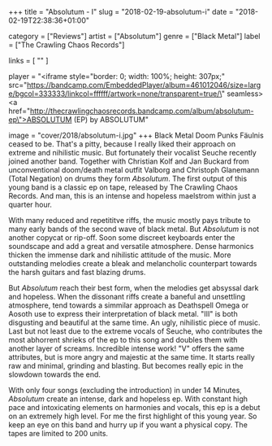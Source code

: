 +++
title = "Absolutum - I"
slug = "2018-02-19-absolutum-i"
date = "2018-02-19T22:38:36+01:00"

category = ["Reviews"]
artist = ["Absolutum"]
genre = ["Black Metal"]
label = ["The Crawling Chaos Records"]

links = [
    ""
]

player = "<iframe style=\"border: 0; width: 100%; height: 307px;\" src=\"https://bandcamp.com/EmbeddedPlayer/album=461012046/size=large/bgcol=333333/linkcol=ffffff/artwork=none/transparent=true/\" seamless><a href=\"http://thecrawlingchaosrecords.bandcamp.com/album/absolutum-ep\">ABSOLUTUM (EP) by ABSOLUTUM</a></iframe>"

image = "cover/2018/absolutum-i.jpg"
+++
Black Metal Doom Punks Fäulnis ceased to be. That's a pitty, because I really liked their approach on extreme and nihilistic music. But fortunately their vocalist Seuche recently joined another band. Together with Christian Kolf and Jan Buckard from unconventional doom/death metal outfit Valborg and Christoph Glanemann (Total Negation) on drums they form _Absolutum_. The first output of this young band is a classic ep on tape, released by The Crawling Chaos Records. And man, this is an intense and hopeless maelstrom within just a quarter hour.

With many reduced and repetititve riffs, the music mostly pays tribute to many early bands of the second wave of black metal. But _Absolutum_ is not another copycat or rip-off. Soon some discreet keyboards enter the soundscape and add a great and versatile atmosphere. Dense harmonics thicken the immense dark and nihilistic attitude of the music. More outstanding melodies create a bleak and melancholic counterpart towards the harsh guitars and fast blazing drums.

But _Absolutum_ reach their best form, when the melodies get absyssal dark and hopeless. When the dissonant riffs create a baneful and unsettling atmosphere, tend towards a simmilar approach as Deathspell Omega or Aosoth use to express their interpretation of black metal. "III" is both disgusting and beautiful at the same time. An ugly, nihilistic piece of music. Last but not least due to the extreme vocals of Seuche, who contributes the most abhorrent shrieks of the ep to this song and doubles them with another layer of screams. Incredible intense work!
"V" offers the same attributes, but is more angry and majestic at the same time. It starts really raw and minimal, grinding and blasting. But becomes really epic in the slowdown towards the end.

With only four songs (excluding the introduction) in under 14 Minutes, _Absolutum_ create an intense, dark and hopeless ep. With constant high pace and intoxicating elements on harmonies and vocals, this ep is a debut on an extremely high level. For me the first highlight of this young year. So keep an eye on this band and hurry up if you want a physical copy. The tapes are limited to 200 units.
